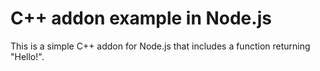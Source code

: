 # C++ addon example in Node.js

This is a simple C++ addon for Node.js that includes a function returning "Hello!".